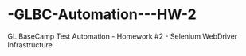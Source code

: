 # -GLBC-Automation---HW-2
 GL BaseCamp Test Automation - Homework #2 - Selenium WebDriver Infrastructure
